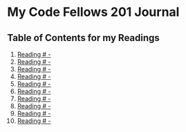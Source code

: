 # My Code Fellows 201 Journal

## Table of Contents for my Readings

1. [Reading # - ]()
2. [Reading # - ]()
3. [Reading # - ]()
4. [Reading # - ]()
5. [Reading # - ]()
6. [Reading # - ]()
7. [Reading # - ]()
8. [Reading # - ]()
9. [Reading # - ]()
10. [Reading # - ]()